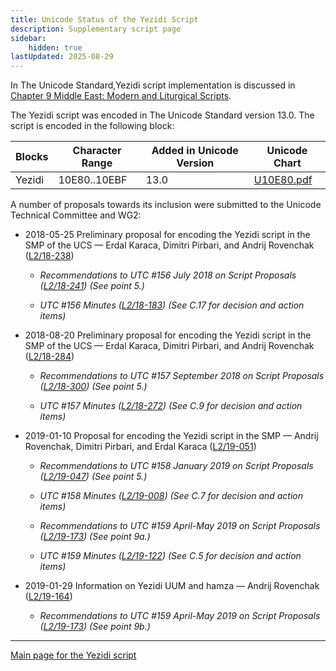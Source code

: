 ```yaml
---
title: Unicode Status of the Yezidi Script
description: Supplementary script page
sidebar:
    hidden: true
lastUpdated: 2025-08-29
---
```


In The Unicode Standard,Yezidi script implementation is discussed in [Chapter 9 Middle East: Modern and Liturgical Scripts](http://www.unicode.org/versions/latest/ch09.pdf).

[comment]: # (end of intro)

[comment]: # (start of blocks)

The Yezidi script was encoded in The Unicode Standard version 13.0. The script is encoded in the following block:

| Blocks | Character Range | Added in Unicode Version | Unicode Chart |
| ------ | --------------- | ------------------------ | ------------- |
| Yezidi  | 10E80..10EBF | 13.0 | [U10E80.pdf](https://www.unicode.org/charts/PDF/U10E80.pdf) |

[comment]: # (end of blocks)

[comment]: # (start of chars)

[comment]: # (end of chars)

[comment]: # (start of rest)

A number of proposals towards its inclusion were submitted to the Unicode Technical Committee and WG2:

- 2018-05-25 Preliminary proposal for encoding the Yezidi script in the SMP of the UCS — Erdal Karaca, Dimitri Pirbari, and Andrij Rovenchak     ([L2/18-238](http://www.unicode.org/cgi-bin/GetMatchingDocs.pl?L2/18-238))

  - _Recommendations to UTC #156 July 2018 on Script Proposals ([L2/18-241](http://www.unicode.org/L2/L2018/18241-script-ad-hoc.pdf)) (See point 5.)_

  - _UTC #156 Minutes ([L2/18-183](http://www.unicode.org/L2/L2018/18183.htm)) (See C.17 for decision and action items)_

- 2018-08-20 Preliminary proposal for encoding the Yezidi script in the SMP of the UCS — Erdal Karaca, Dimitri Pirbari, and Andrij Rovenchak     ([L2/18-284](http://www.unicode.org/cgi-bin/GetMatchingDocs.pl?L2/18-284))

  - _Recommendations to UTC #157 September 2018 on Script Proposals ([L2/18-300](http://www.unicode.org/L2/L2018/18300-script-ad-hoc-rec.pdf)) (See point 5.)_

  - _UTC #157 Minutes ([L2/18-272](http://www.unicode.org/L2/L2018/18272.htm)) (See C.9 for decision and action items)_

- 2019-01-10 Proposal for encoding the Yezidi script in the SMP — Andrij Rovenchak, Dimitri Pirbari, and Erdal Karaca ([L2/19-051](http://www.unicode.org/cgi-bin/GetMatchingDocs.pl?L2/19-051))

  - _Recommendations to UTC #158 January 2019 on Script Proposals ([L2/19-047](https://www.unicode.org/L2/L2019/19047-script-adhoc-recs.pdf)) (See point 5.)_

  - _UTC #158 Minutes ([L2/19-008](https://www.unicode.org/L2/L2019/19008.htm)) (See C.7 for decision and action items)_

  - _Recommendations to UTC #159 April-May 2019 on Script Proposals ([L2/19-173](http://www.unicode.org/L2/L2019/19173-script-adhoc-recs.pdf)) (See point 9a.)_

  - _UTC #159 Minutes ([L2/19-122](http://www.unicode.org/L2/L2019/19122.htm)) (See C.5 for decision and action items)_

- 2019-01-29 Information on Yezidi UUM and hamza — Andrij Rovenchak ([L2/19-164](http://www.unicode.org/cgi-bin/GetMatchingDocs.pl?L2/19-164))

  - _Recommendations to UTC #159 April-May 2019 on Script Proposals ([L2/19-173](http://www.unicode.org/L2/L2019/19173-script-adhoc-recs.pdf)) (See point 9b.)_



<hr/>

[Main page for the Yezidi script](/scrlang/scripts/yezi)

